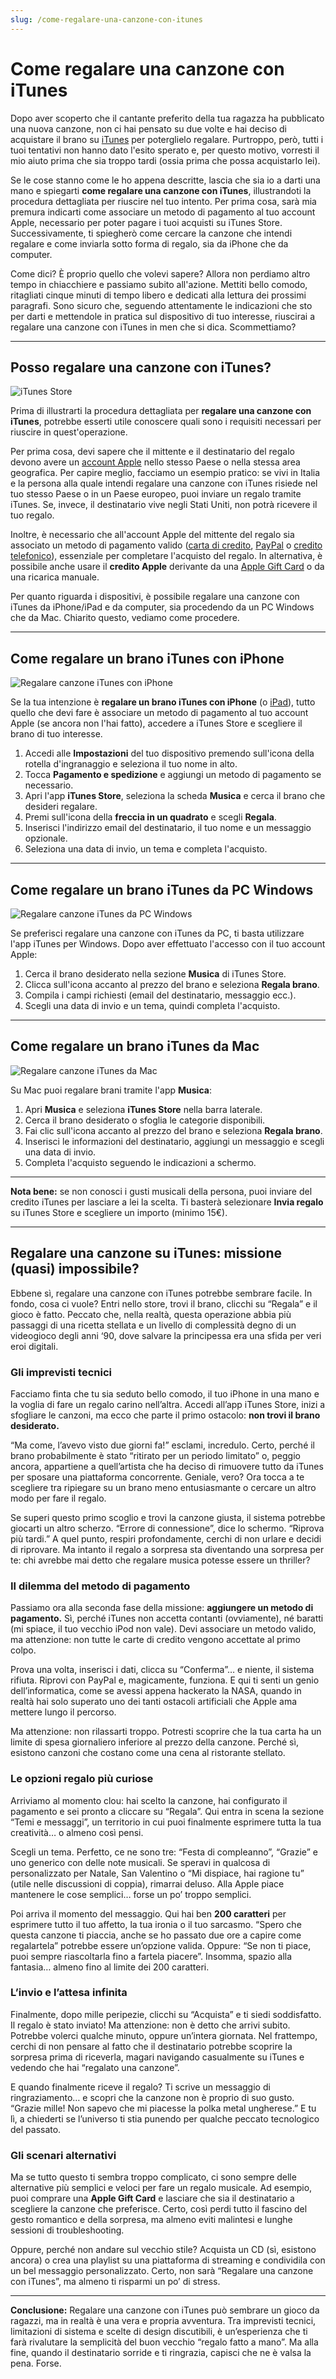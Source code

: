 ```yaml
---
slug: /come-regalare-una-canzone-con-itunes
---
```

# Come regalare una canzone con iTunes

Dopo aver scoperto che il cantante preferito della tua ragazza ha pubblicato una nuova canzone, non ci hai pensato su due volte e hai deciso di acquistare il brano su [iTunes](https://www.aranzulla.it/come-funziona-itunes-933182.html) per poterglielo regalare. Purtroppo, però, tutti i tuoi tentativi non hanno dato l'esito sperato e, per questo motivo, vorresti il mio aiuto prima che sia troppo tardi (ossia prima che possa acquistarlo lei).

Se le cose stanno come le ho appena descritte, lascia che sia io a darti una mano e spiegarti **come regalare una canzone con iTunes**, illustrandoti la procedura dettagliata per riuscire nel tuo intento. Per prima cosa, sarà mia premura indicarti come associare un metodo di pagamento al tuo account Apple, necessario per poter pagare i tuoi acquisti su iTunes Store. Successivamente, ti spiegherò come cercare la canzone che intendi regalare e come inviarla sotto forma di regalo, sia da iPhone che da computer.

Come dici? È proprio quello che volevi sapere? Allora non perdiamo altro tempo in chiacchiere e passiamo subito all'azione. Mettiti bello comodo, ritagliati cinque minuti di tempo libero e dedicati alla lettura dei prossimi paragrafi. Sono sicuro che, seguendo attentamente le indicazioni che sto per darti e mettendole in pratica sul dispositivo di tuo interesse, riuscirai a regalare una canzone con iTunes in men che si dica. Scommettiamo?

---

## Posso regalare una canzone con iTunes?

![iTunes Store](/guide-img/output/itunes-store.jpg)

Prima di illustrarti la procedura dettagliata per **regalare una canzone con iTunes**, potrebbe esserti utile conoscere quali sono i requisiti necessari per riuscire in quest'operazione.

Per prima cosa, devi sapere che il mittente e il destinatario del regalo devono avere un [account Apple](https://www.aranzulla.it/come-creare-un-id-apple-28505.html) nello stesso Paese o nella stessa area geografica. Per capire meglio, facciamo un esempio pratico: se vivi in Italia e la persona alla quale intendi regalare una canzone con iTunes risiede nel tuo stesso Paese o in un Paese europeo, puoi inviare un regalo tramite iTunes. Se, invece, il destinatario vive negli Stati Uniti, non potrà ricevere il tuo regalo.

Inoltre, è necessario che all'account Apple del mittente del regalo sia associato un metodo di pagamento valido ([carta di credito](https://www.aranzulla.it/come-pagare-con-carta-di-credito-online-1099137.html), [PayPal](https://www.aranzulla.it/pagare-con-paypal-917256.html) o [credito telefonico](https://www.aranzulla.it/come-pagare-con-il-credito-telefonico-1162640.html)), essenziale per completare l'acquisto del regalo. In alternativa, è possibile anche usare il **credito Apple** derivante da una [Apple Gift Card](https://www.aranzulla.it/come-utilizzare-itunes-card-35646.html) o da una ricarica manuale.

Per quanto riguarda i dispositivi, è possibile regalare una canzone con iTunes da iPhone/iPad e da computer, sia procedendo da un PC Windows che da Mac. Chiarito questo, vediamo come procedere.

---

## Come regalare un brano iTunes con iPhone

![Regalare canzone iTunes con iPhone](/guide-img/output/canzone-itunes-iphone-1.jpg)

Se la tua intenzione è **regalare un brano iTunes con iPhone** (o [iPad](https://www.aranzulla.it/quale-ipad-comprare-894862.html)), tutto quello che devi fare è associare un metodo di pagamento al tuo account Apple (se ancora non l'hai fatto), accedere a iTunes Store e scegliere il brano di tuo interesse.

1. Accedi alle **Impostazioni** del tuo dispositivo premendo sull'icona della rotella d'ingranaggio e seleziona il tuo nome in alto. 
2. Tocca **Pagamento e spedizione** e aggiungi un metodo di pagamento se necessario.
3. Apri l'app **iTunes Store**, seleziona la scheda **Musica** e cerca il brano che desideri regalare.
4. Premi sull'icona della **freccia in un quadrato** e scegli **Regala**.
5. Inserisci l'indirizzo email del destinatario, il tuo nome e un messaggio opzionale.
6. Seleziona una data di invio, un tema e completa l'acquisto.

---

## Come regalare un brano iTunes da PC Windows

![Regalare canzone iTunes da PC Windows](/guide-img/output/9d47f849.jpg)

Se preferisci regalare una canzone con iTunes da PC, ti basta utilizzare l'app iTunes per Windows. Dopo aver effettuato l'accesso con il tuo account Apple:

1. Cerca il brano desiderato nella sezione **Musica** di iTunes Store.
2. Clicca sull'icona accanto al prezzo del brano e seleziona **Regala brano**.
3. Compila i campi richiesti (email del destinatario, messaggio ecc.).
4. Scegli una data di invio e un tema, quindi completa l'acquisto.

---

## Come regalare un brano iTunes da Mac

![Regalare canzone iTunes da Mac](/guide-img/output/2fd99d51.jpg)

Su Mac puoi regalare brani tramite l'app **Musica**:

1. Apri **Musica** e seleziona **iTunes Store** nella barra laterale.
2. Cerca il brano desiderato o sfoglia le categorie disponibili.
3. Fai clic sull'icona accanto al prezzo del brano e seleziona **Regala brano**.
4. Inserisci le informazioni del destinatario, aggiungi un messaggio e scegli una data di invio.
5. Completa l'acquisto seguendo le indicazioni a schermo.

---

**Nota bene:** se non conosci i gusti musicali della persona, puoi inviare del credito iTunes per lasciare a lei la scelta. Ti basterà selezionare **Invia regalo** su iTunes Store e scegliere un importo (minimo 15€).

---

## Regalare una canzone su iTunes: missione (quasi) impossibile?

Ebbene sì, regalare una canzone con iTunes potrebbe sembrare facile. In fondo, cosa ci vuole? Entri nello store, trovi il brano, clicchi su “Regala” e il gioco è fatto. Peccato che, nella realtà, questa operazione abbia più passaggi di una ricetta stellata e un livello di complessità degno di un videogioco degli anni ‘90, dove salvare la principessa era una sfida per veri eroi digitali.

### Gli imprevisti tecnici

Facciamo finta che tu sia seduto bello comodo, il tuo iPhone in una mano e la voglia di fare un regalo carino nell’altra. Accedi all’app iTunes Store, inizi a sfogliare le canzoni, ma ecco che parte il primo ostacolo: **non trovi il brano desiderato.** 

“Ma come, l’avevo visto due giorni fa!” esclami, incredulo. Certo, perché il brano probabilmente è stato “ritirato per un periodo limitato” o, peggio ancora, appartiene a quell’artista che ha deciso di rimuovere tutto da iTunes per sposare una piattaforma concorrente. Geniale, vero? Ora tocca a te scegliere tra ripiegare su un brano meno entusiasmante o cercare un altro modo per fare il regalo.

Se superi questo primo scoglio e trovi la canzone giusta, il sistema potrebbe giocarti un altro scherzo. “Errore di connessione”, dice lo schermo. “Riprova più tardi.” A quel punto, respiri profondamente, cerchi di non urlare e decidi di riprovare. Ma intanto il regalo a sorpresa sta diventando una sorpresa per te: chi avrebbe mai detto che regalare musica potesse essere un thriller?

### Il dilemma del metodo di pagamento

Passiamo ora alla seconda fase della missione: **aggiungere un metodo di pagamento.** Sì, perché iTunes non accetta contanti (ovviamente), né baratti (mi spiace, il tuo vecchio iPod non vale). Devi associare un metodo valido, ma attenzione: non tutte le carte di credito vengono accettate al primo colpo. 

Prova una volta, inserisci i dati, clicca su “Conferma”… e niente, il sistema rifiuta. Riprovi con PayPal e, magicamente, funziona. E qui ti senti un genio dell’informatica, come se avessi appena hackerato la NASA, quando in realtà hai solo superato uno dei tanti ostacoli artificiali che Apple ama mettere lungo il percorso.

Ma attenzione: non rilassarti troppo. Potresti scoprire che la tua carta ha un limite di spesa giornaliero inferiore al prezzo della canzone. Perché sì, esistono canzoni che costano come una cena al ristorante stellato. 

### Le opzioni regalo più curiose

Arriviamo al momento clou: hai scelto la canzone, hai configurato il pagamento e sei pronto a cliccare su “Regala”. Qui entra in scena la sezione “Temi e messaggi”, un territorio in cui puoi finalmente esprimere tutta la tua creatività… o almeno così pensi. 

Scegli un tema. Perfetto, ce ne sono tre: “Festa di compleanno”, “Grazie” e uno generico con delle note musicali. Se speravi in qualcosa di personalizzato per Natale, San Valentino o “Mi dispiace, hai ragione tu” (utile nelle discussioni di coppia), rimarrai deluso. Alla Apple piace mantenere le cose semplici… forse un po’ troppo semplici.

Poi arriva il momento del messaggio. Qui hai ben **200 caratteri** per esprimere tutto il tuo affetto, la tua ironia o il tuo sarcasmo. “Spero che questa canzone ti piaccia, anche se ho passato due ore a capire come regalartela” potrebbe essere un’opzione valida. Oppure: “Se non ti piace, puoi sempre riascoltarla fino a fartela piacere”. Insomma, spazio alla fantasia… almeno fino al limite dei 200 caratteri.

### L’invio e l’attesa infinita

Finalmente, dopo mille peripezie, clicchi su “Acquista” e ti siedi soddisfatto. Il regalo è stato inviato! Ma attenzione: non è detto che arrivi subito. Potrebbe volerci qualche minuto, oppure un’intera giornata. Nel frattempo, cerchi di non pensare al fatto che il destinatario potrebbe scoprire la sorpresa prima di riceverla, magari navigando casualmente su iTunes e vedendo che hai “regalato una canzone”.

E quando finalmente riceve il regalo? Ti scrive un messaggio di ringraziamento… e scopri che la canzone non è proprio di suo gusto. “Grazie mille! Non sapevo che mi piacesse la polka metal ungherese.” E tu lì, a chiederti se l’universo ti stia punendo per qualche peccato tecnologico del passato.

### Gli scenari alternativi

Ma se tutto questo ti sembra troppo complicato, ci sono sempre delle alternative più semplici e veloci per fare un regalo musicale. Ad esempio, puoi comprare una **Apple Gift Card** e lasciare che sia il destinatario a scegliere la canzone che preferisce. Certo, così perdi tutto il fascino del gesto romantico e della sorpresa, ma almeno eviti malintesi e lunghe sessioni di troubleshooting.

Oppure, perché non andare sul vecchio stile? Acquista un CD (sì, esistono ancora) o crea una playlist su una piattaforma di streaming e condividila con un bel messaggio personalizzato. Certo, non sarà “Regalare una canzone con iTunes”, ma almeno ti risparmi un po’ di stress.

---

**Conclusione:** Regalare una canzone con iTunes può sembrare un gioco da ragazzi, ma in realtà è una vera e propria avventura. Tra imprevisti tecnici, limitazioni di sistema e scelte di design discutibili, è un’esperienza che ti farà rivalutare la semplicità del buon vecchio “regalo fatto a mano”. Ma alla fine, quando il destinatario sorride e ti ringrazia, capisci che ne è valsa la pena. Forse.